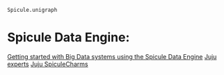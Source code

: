 `Spicule.unigraph`
# Spicule Data Engine:

[Getting started with Big Data systems using the Spicule Data Engine](https://youtu.be/WNs5vA3Pljg) [Juju experts](https://jaas.ai/experts/spicule) [Juju SpiculeCharms](https://jaas.ai/u/spiculecharms/anssr-data-engine)
